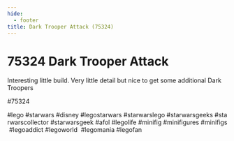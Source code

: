```yaml
---
hide:
  - footer
title: Dark Trooper Attack (75324)
---
```


# 75324 Dark Trooper Attack

Interesting little build. Very little detail but nice to get some additional Dark Troopers

#75324 
 
 
 
#lego #starwars #disney #legostarwars #starwarslego #starwarsgeeks #starwarscollector #starwarsgeek #afol #legolife #minifig #minifigures #minifigs #legoaddict #legoworld  #legomania #legofan 
  
 
